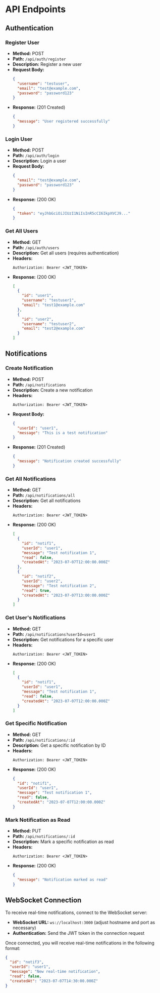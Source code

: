 <!-- @format -->

# API Endpoints

## Authentication

### Register User

- **Method:** POST
- **Path:** `/api/auth/register`
- **Description:** Register a new user
- **Request Body:**
  ```json
  {
    "username": "testuser",
    "email": "test@example.com",
    "password": "password123"
  }
  ```
- **Response:** (201 Created)
  ```json
  {
    "message": "User registered successfully"
  }
  ```

### Login User

- **Method:** POST
- **Path:** `/api/auth/login`
- **Description:** Login a user
- **Request Body:**
  ```json
  {
    "email": "test@example.com",
    "password": "password123"
  }
  ```
- **Response:** (200 OK)
  ```json
  {
    "token": "eyJhbGciOiJIUzI1NiIsInR5cCI6IkpXVCJ9..."
  }
  ```

### Get All Users

- **Method:** GET
- **Path:** `/api/auth/users`
- **Description:** Get all users (requires authentication)
- **Headers:**
  ```
  Authorization: Bearer <JWT_TOKEN>
  ```
- **Response:** (200 OK)
  ```json
  [
    {
      "id": "user1",
      "username": "testuser1",
      "email": "test1@example.com"
    },
    {
      "id": "user2",
      "username": "testuser2",
      "email": "test2@example.com"
    }
  ]
  ```

## Notifications

### Create Notification

- **Method:** POST
- **Path:** `/api/notifications`
- **Description:** Create a new notification
- **Headers:**
  ```
  Authorization: Bearer <JWT_TOKEN>
  ```
- **Request Body:**
  ```json
  {
    "userId": "user1",
    "message": "This is a test notification"
  }
  ```
- **Response:** (201 Created)
  ```json
  {
    "message": "Notification created successfully"
  }
  ```

### Get All Notifications

- **Method:** GET
- **Path:** `/api/notifications/all`
- **Description:** Get all notifications
- **Headers:**
  ```
  Authorization: Bearer <JWT_TOKEN>
  ```
- **Response:** (200 OK)
  ```json
  [
    {
      "id": "notif1",
      "userId": "user1",
      "message": "Test notification 1",
      "read": false,
      "createdAt": "2023-07-07T12:00:00.000Z"
    },
    {
      "id": "notif2",
      "userId": "user2",
      "message": "Test notification 2",
      "read": true,
      "createdAt": "2023-07-07T13:00:00.000Z"
    }
  ]
  ```

### Get User's Notifications

- **Method:** GET
- **Path:** `/api/notifications?userId=user1`
- **Description:** Get notifications for a specific user
- **Headers:**
  ```
  Authorization: Bearer <JWT_TOKEN>
  ```
- **Response:** (200 OK)
  ```json
  [
    {
      "id": "notif1",
      "userId": "user1",
      "message": "Test notification 1",
      "read": false,
      "createdAt": "2023-07-07T12:00:00.000Z"
    }
  ]
  ```

### Get Specific Notification

- **Method:** GET
- **Path:** `/api/notifications/:id`
- **Description:** Get a specific notification by ID
- **Headers:**
  ```
  Authorization: Bearer <JWT_TOKEN>
  ```
- **Response:** (200 OK)
  ```json
  {
    "id": "notif1",
    "userId": "user1",
    "message": "Test notification 1",
    "read": false,
    "createdAt": "2023-07-07T12:00:00.000Z"
  }
  ```

### Mark Notification as Read

- **Method:** PUT
- **Path:** `/api/notifications/:id`
- **Description:** Mark a specific notification as read
- **Headers:**
  ```
  Authorization: Bearer <JWT_TOKEN>
  ```
- **Response:** (200 OK)
  ```json
  {
    "message": "Notification marked as read"
  }
  ```

## WebSocket Connection

To receive real-time notifications, connect to the WebSocket server:

- **WebSocket URL:** `ws://localhost:3000` (adjust hostname and port as necessary)
- **Authentication:** Send the JWT token in the connection request

Once connected, you will receive real-time notifications in the following format:

```json
{
  "id": "notif3",
  "userId": "user1",
  "message": "New real-time notification",
  "read": false,
  "createdAt": "2023-07-07T14:30:00.000Z"
}
```
